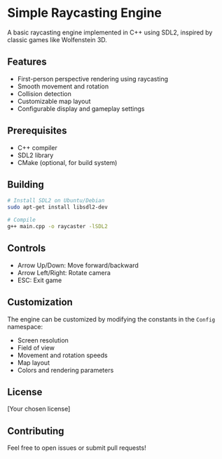 # Simple Raycasting Engine

A basic raycasting engine implemented in C++ using SDL2, inspired by classic games like Wolfenstein 3D.

## Features

- First-person perspective rendering using raycasting
- Smooth movement and rotation
- Collision detection
- Customizable map layout
- Configurable display and gameplay settings

## Prerequisites

- C++ compiler
- SDL2 library
- CMake (optional, for build system)

## Building

```bash
# Install SDL2 on Ubuntu/Debian
sudo apt-get install libsdl2-dev

# Compile
g++ main.cpp -o raycaster -lSDL2
```

## Controls

- Arrow Up/Down: Move forward/backward
- Arrow Left/Right: Rotate camera
- ESC: Exit game

## Customization

The engine can be customized by modifying the constants in the `Config` namespace:

- Screen resolution
- Field of view
- Movement and rotation speeds
- Map layout
- Colors and rendering parameters

## License

[Your chosen license]

## Contributing

Feel free to open issues or submit pull requests!
